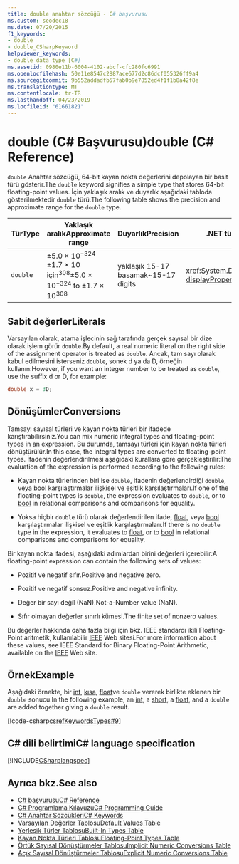 ```yaml
---
title: double anahtar sözcüğü - C# başvurusu
ms.custom: seodec18
ms.date: 07/20/2015
f1_keywords:
- double
- double_CSharpKeyword
helpviewer_keywords:
- double data type [C#]
ms.assetid: 0980e11b-6004-4102-abcf-cfc280fc6991
ms.openlocfilehash: 50e11e8547c2887ace677d2c86dcf055326ff9a4
ms.sourcegitcommit: 9b552addadfb57fab0b9e7852ed4f1f1b8a42f8e
ms.translationtype: MT
ms.contentlocale: tr-TR
ms.lasthandoff: 04/23/2019
ms.locfileid: "61661821"
---
```

# <a name="double-c-reference"></a><span data-ttu-id="25908-102">double (C# Başvurusu)</span><span class="sxs-lookup"><span data-stu-id="25908-102">double (C# Reference)</span></span>

<span data-ttu-id="25908-103">`double` Anahtar sözcüğü, 64-bit kayan nokta değerlerini depolayan bir basit türü gösterir.</span><span class="sxs-lookup"><span data-stu-id="25908-103">The `double` keyword signifies a simple type that stores 64-bit floating-point values.</span></span> <span data-ttu-id="25908-104">İçin yaklaşık aralık ve duyarlık aşağıdaki tabloda gösterilmektedir `double` türü.</span><span class="sxs-lookup"><span data-stu-id="25908-104">The following table shows the precision and approximate range for the `double` type.</span></span>

|<span data-ttu-id="25908-105">Tür</span><span class="sxs-lookup"><span data-stu-id="25908-105">Type</span></span>|<span data-ttu-id="25908-106">Yaklaşık aralık</span><span class="sxs-lookup"><span data-stu-id="25908-106">Approximate range</span></span>|<span data-ttu-id="25908-107">Duyarlık</span><span class="sxs-lookup"><span data-stu-id="25908-107">Precision</span></span>|<span data-ttu-id="25908-108">.NET türü</span><span class="sxs-lookup"><span data-stu-id="25908-108">.NET type</span></span>|
|----------|-----------------------|---------------|-------------------------|
|`double`|<span data-ttu-id="25908-109">±5.0 × 10<sup>−324</sup> ±1.7 × 10 için<sup>308</sup></span><span class="sxs-lookup"><span data-stu-id="25908-109">±5.0 × 10<sup>−324</sup> to ±1.7 × 10<sup>308</sup></span></span>|<span data-ttu-id="25908-110">yaklaşık 15-17 basamak</span><span class="sxs-lookup"><span data-stu-id="25908-110">~15-17 digits</span></span>|<xref:System.Double?displayProperty=nameWithType>|

## <a name="literals"></a><span data-ttu-id="25908-111">Sabit değerler</span><span class="sxs-lookup"><span data-stu-id="25908-111">Literals</span></span>

<span data-ttu-id="25908-112">Varsayılan olarak, atama işlecinin sağ tarafında gerçek sayısal bir dize olarak işlem görür `double`.</span><span class="sxs-lookup"><span data-stu-id="25908-112">By default, a real numeric literal on the right side of the assignment operator is treated as `double`.</span></span> <span data-ttu-id="25908-113">Ancak, tam sayı olarak kabul edilmesini isterseniz `double`, sonek d ya da D, örneğin kullanın:</span><span class="sxs-lookup"><span data-stu-id="25908-113">However, if you want an integer number to be treated as `double`, use the suffix d or D, for example:</span></span>

```csharp
double x = 3D;
```

## <a name="conversions"></a><span data-ttu-id="25908-114">Dönüşümler</span><span class="sxs-lookup"><span data-stu-id="25908-114">Conversions</span></span>

<span data-ttu-id="25908-115">Tamsayı sayısal türleri ve kayan nokta türleri bir ifadede karıştırabilirsiniz.</span><span class="sxs-lookup"><span data-stu-id="25908-115">You can mix numeric integral types and floating-point types in an expression.</span></span> <span data-ttu-id="25908-116">Bu durumda, tamsayı türleri için kayan nokta türleri dönüştürülür.</span><span class="sxs-lookup"><span data-stu-id="25908-116">In this case, the integral types are converted to floating-point types.</span></span> <span data-ttu-id="25908-117">İfadenin değerlendirilmesi aşağıdaki kurallara göre gerçekleştirilir:</span><span class="sxs-lookup"><span data-stu-id="25908-117">The evaluation of the expression is performed according to the following rules:</span></span>

- <span data-ttu-id="25908-118">Kayan nokta türlerinden biri ise `double`, ifadenin değerlendirdiği `double`, veya [bool](../../../csharp/language-reference/keywords/bool.md) karşılaştırmalar ilişkisel ve eşitlik karşılaştırmaları.</span><span class="sxs-lookup"><span data-stu-id="25908-118">If one of the floating-point types is `double`, the expression evaluates to `double`, or to [bool](../../../csharp/language-reference/keywords/bool.md) in relational comparisons and comparisons for equality.</span></span>

- <span data-ttu-id="25908-119">Yoksa hiçbir `double` türü olarak değerlendirilen ifade, [float](../../../csharp/language-reference/keywords/float.md), veya [bool](../../../csharp/language-reference/keywords/bool.md) karşılaştırmalar ilişkisel ve eşitlik karşılaştırmaları.</span><span class="sxs-lookup"><span data-stu-id="25908-119">If there is no `double` type in the expression, it evaluates to [float](../../../csharp/language-reference/keywords/float.md), or to [bool](../../../csharp/language-reference/keywords/bool.md) in relational comparisons and comparisons for equality.</span></span>

 <span data-ttu-id="25908-120">Bir kayan nokta ifadesi, aşağıdaki adımlardan birini değerleri içerebilir:</span><span class="sxs-lookup"><span data-stu-id="25908-120">A floating-point expression can contain the following sets of values:</span></span>

- <span data-ttu-id="25908-121">Pozitif ve negatif sıfır.</span><span class="sxs-lookup"><span data-stu-id="25908-121">Positive and negative zero.</span></span>

- <span data-ttu-id="25908-122">Pozitif ve negatif sonsuz.</span><span class="sxs-lookup"><span data-stu-id="25908-122">Positive and negative infinity.</span></span>

- <span data-ttu-id="25908-123">Değer bir sayı değil (NaN).</span><span class="sxs-lookup"><span data-stu-id="25908-123">Not-a-Number value (NaN).</span></span>

- <span data-ttu-id="25908-124">Sıfır olmayan değerler sınırlı kümesi.</span><span class="sxs-lookup"><span data-stu-id="25908-124">The finite set of nonzero values.</span></span>

<span data-ttu-id="25908-125">Bu değerler hakkında daha fazla bilgi için bkz. IEEE standardı ikili Floating-Point aritmetik, kullanılabilir [IEEE](https://www.ieee.org) Web sitesi.</span><span class="sxs-lookup"><span data-stu-id="25908-125">For more information about these values, see IEEE Standard for Binary Floating-Point Arithmetic, available on the [IEEE](https://www.ieee.org) Web site.</span></span>

## <a name="example"></a><span data-ttu-id="25908-126">Örnek</span><span class="sxs-lookup"><span data-stu-id="25908-126">Example</span></span>

<span data-ttu-id="25908-127">Aşağıdaki örnekte, bir [int](../../../csharp/language-reference/keywords/int.md), [kısa](../../../csharp/language-reference/keywords/short.md), [float](../../../csharp/language-reference/keywords/float.md)ve `double` vererek birlikte eklenen bir `double` sonucu.</span><span class="sxs-lookup"><span data-stu-id="25908-127">In the following example, an [int](../../../csharp/language-reference/keywords/int.md), a [short](../../../csharp/language-reference/keywords/short.md), a [float](../../../csharp/language-reference/keywords/float.md), and a `double` are added together giving a `double` result.</span></span>

[!code-csharp[csrefKeywordsTypes#9](~/samples/snippets/csharp/VS_Snippets_VBCSharp/csrefKeywordsTypes/CS/keywordsTypes.cs#9)]

## <a name="c-language-specification"></a><span data-ttu-id="25908-128">C# dili belirtimi</span><span class="sxs-lookup"><span data-stu-id="25908-128">C# language specification</span></span>

[!INCLUDE[CSharplangspec](~/includes/csharplangspec-md.md)]

## <a name="see-also"></a><span data-ttu-id="25908-129">Ayrıca bkz.</span><span class="sxs-lookup"><span data-stu-id="25908-129">See also</span></span>

- [<span data-ttu-id="25908-130">C# başvurusu</span><span class="sxs-lookup"><span data-stu-id="25908-130">C# Reference</span></span>](../../../csharp/language-reference/index.md)
- [<span data-ttu-id="25908-131">C# Programlama Kılavuzu</span><span class="sxs-lookup"><span data-stu-id="25908-131">C# Programming Guide</span></span>](../../../csharp/programming-guide/index.md)
- [<span data-ttu-id="25908-132">C# Anahtar Sözcükleri</span><span class="sxs-lookup"><span data-stu-id="25908-132">C# Keywords</span></span>](../../../csharp/language-reference/keywords/index.md)
- [<span data-ttu-id="25908-133">Varsayılan Değerler Tablosu</span><span class="sxs-lookup"><span data-stu-id="25908-133">Default Values Table</span></span>](../../../csharp/language-reference/keywords/default-values-table.md)
- [<span data-ttu-id="25908-134">Yerleşik Türler Tablosu</span><span class="sxs-lookup"><span data-stu-id="25908-134">Built-In Types Table</span></span>](../../../csharp/language-reference/keywords/built-in-types-table.md)
- [<span data-ttu-id="25908-135">Kayan Nokta Türleri Tablosu</span><span class="sxs-lookup"><span data-stu-id="25908-135">Floating-Point Types Table</span></span>](../../../csharp/language-reference/keywords/floating-point-types-table.md)
- [<span data-ttu-id="25908-136">Örtük Sayısal Dönüştürmeler Tablosu</span><span class="sxs-lookup"><span data-stu-id="25908-136">Implicit Numeric Conversions Table</span></span>](../../../csharp/language-reference/keywords/implicit-numeric-conversions-table.md)
- [<span data-ttu-id="25908-137">Açık Sayısal Dönüştürmeler Tablosu</span><span class="sxs-lookup"><span data-stu-id="25908-137">Explicit Numeric Conversions Table</span></span>](../../../csharp/language-reference/keywords/explicit-numeric-conversions-table.md)
